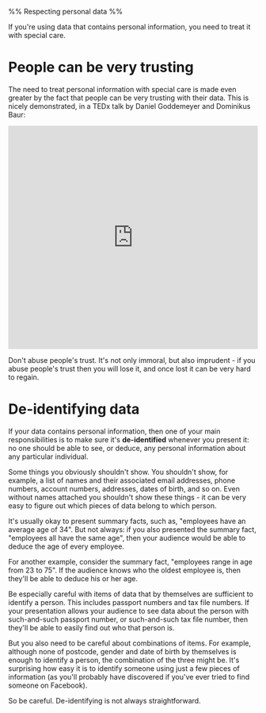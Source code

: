 %% Respecting personal data %%

If you're using data that contains personal information, you need to treat it with special care.

# People can be very trusting

The need to treat personal information with special care is made even greater by the fact that people can be very trusting with their data. This is nicely demonstrated, in a TEDx talk by Daniel Goddemeyer and Dominikus Baur:

<iframe width="100%" height="450" src="https://www.youtube.com/embed/MJeXyPFYVEY" title="YouTube video player" frameborder="0" allow="accelerometer; autoplay; clipboard-write; encrypted-media; gyroscope; picture-in-picture" allowfullscreen></iframe>

Don't abuse people's trust. It's not only immoral, but also imprudent - if you abuse people's trust then you will lose it, and once lost it can be very hard to regain.

# De-identifying data

If your data contains personal information, then one of your main responsibilities is to make sure it's **de-identified** whenever you present it: no one should be able to see, or deduce, any personal information about any particular individual.

Some things you obviously shouldn't show. You shouldn't show, for example, a list of names and their associated email addresses, phone numbers, account numbers, addresses, dates of birth, and so on. Even without names attached you shouldn't show these things - it can be very easy to figure out which pieces of data belong to which person.

It's usually okay to present summary facts, such as, "employees have an average age of 34". But not always: if you also presented the summary fact, "employees all have the same age", then your audience would be able to deduce the age of every employee.

For another example, consider the summary fact, "employees range in age from 23 to 75". If the audience knows who the oldest employee is, then they'll be able to deduce his or her age.

Be especially careful with items of data that by themselves are sufficient to identify a person. This includes passport numbers and tax file numbers. If your presentation allows your audience to see data about the person with such-and-such passport number, or such-and-such tax file number, then they'll be able to easily find out who that person is.

But you also need to be careful about combinations of items. For example, although none of postcode, gender and date of birth by themselves is enough to identify a person, the combination of the three might be. It's surprising how easy it is to identify someone using just a few pieces of information (as you'll probably have discovered if you've ever tried to find someone on Facebook).

So be careful. De-identifying is not always straightforward.
